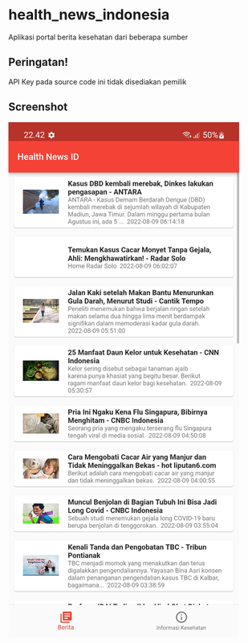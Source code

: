 # health_news_indonesia
Aplikasi portal berita kesehatan dari beberapa sumber

## Peringatan!
API Key pada source code ini tidak disediakan pemilik

## Screenshot
![alt text](https://github.com/raufendro-dev/health_news_indonesia/blob/main/Screenshot_20220809-224238.jpg)
